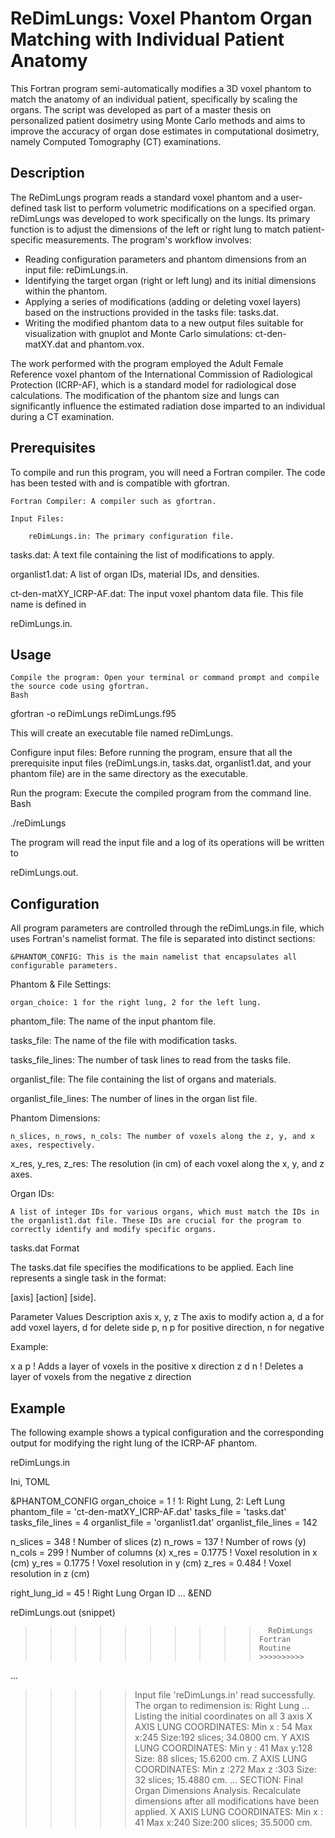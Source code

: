 # ReDimLungs: Voxel Phantom Organ Matching with Individual Patient Anatomy

This Fortran program semi-automatically modifies a 3D voxel phantom to match the anatomy of an individual patient, specifically by scaling the organs. The script was developed as part of a master thesis on personalized patient dosimetry using Monte Carlo methods and aims to improve the accuracy of organ dose estimates in computational dosimetry, namely Computed Tomography (CT) examinations.

## Description

The ReDimLungs program reads a standard voxel phantom and a user-defined task list to perform volumetric modifications on a specified organ. reDimLungs was developed to work specifically on the lungs. Its primary function is to adjust the dimensions of the left or right lung to match patient-specific measurements. The program's workflow involves:

- Reading configuration parameters and phantom dimensions from an input file: reDimLungs.in.
- Identifying the target organ (right or left lung) and its initial dimensions within the phantom.
- Applying a series of modifications (adding or deleting voxel layers) based on the instructions provided in the tasks file: tasks.dat.
- Writing the modified phantom data to a new output files suitable for visualization with gnuplot and Monte Carlo simulations: ct-den-matXY.dat and phantom.vox.

The work performed with the program employed the Adult Female Reference voxel phantom of the International Commission of Radiological Protection (ICRP-AF), which is a standard model for radiological dose calculations. The modification of the phantom size and lungs can significantly influence the estimated radiation dose imparted to an individual during a CT examination.

## Prerequisites

To compile and run this program, you will need a Fortran compiler. The code has been tested with and is compatible with gfortran.

    Fortran Compiler: A compiler such as gfortran.

    Input Files:

        reDimLungs.in: The primary configuration file.

tasks.dat: A text file containing the list of modifications to apply.

organlist1.dat: A list of organ IDs, material IDs, and densities.

ct-den-matXY_ICRP-AF.dat: The input voxel phantom data file. This file name is defined in 

reDimLungs.in.

## Usage

    Compile the program: Open your terminal or command prompt and compile the source code using gfortran.
    Bash

gfortran -o reDimLungs reDimLungs.f95

This will create an executable file named reDimLungs.

Configure input files: Before running the program, ensure that all the prerequisite input files (reDimLungs.in, tasks.dat, organlist1.dat, and your phantom file) are in the same directory as the executable.

Run the program: Execute the compiled program from the command line.
Bash

./reDimLungs

The program will read the input file and a log of its operations will be written to 

reDimLungs.out.

## Configuration

All program parameters are controlled through the reDimLungs.in file, which uses Fortran's namelist format. The file is separated into distinct sections:

    &PHANTOM_CONFIG: This is the main namelist that encapsulates all configurable parameters.

Phantom & File Settings:

    organ_choice: 1 for the right lung, 2 for the left lung.

phantom_file: The name of the input phantom file.

tasks_file: The name of the file with modification tasks.

tasks_file_lines: The number of task lines to read from the tasks file.

organlist_file: The file containing the list of organs and materials.

organlist_file_lines: The number of lines in the organ list file.

Phantom Dimensions:

    n_slices, n_rows, n_cols: The number of voxels along the z, y, and x axes, respectively.

x_res, y_res, z_res: The resolution (in cm) of each voxel along the x, y, and z axes.

Organ IDs:

    A list of integer IDs for various organs, which must match the IDs in the organlist1.dat file. These IDs are crucial for the program to correctly identify and modify specific organs.

tasks.dat Format

The tasks.dat file specifies the modifications to be applied. Each line represents a single task in the format: 

[axis] [action] [side].

Parameter	Values	Description
axis	x, y, z	The axis to modify
action	a, d	a for add voxel layers, d for delete
side	p, n	p for positive direction, n for negative

Example:

x a p  ! Adds a layer of voxels in the positive x direction
z d n  ! Deletes a layer of voxels from the negative z direction

## Example

The following example shows a typical configuration and the corresponding output for modifying the right lung of the ICRP-AF phantom.

reDimLungs.in

Ini, TOML

&PHANTOM_CONFIG
organ_choice = 1                                 ! 1: Right Lung, 2: Left Lung
phantom_file = 'ct-den-matXY_ICRP-AF.dat'
tasks_file = 'tasks.dat'
tasks_file_lines = 4
organlist_file = 'organlist1.dat'
organlist_file_lines = 142

n_slices = 348         ! Number of slices (z)
n_rows = 137           ! Number of rows (y)
n_cols = 299           ! Number of columns (x)
x_res = 0.1775         ! Voxel resolution in x (cm)
y_res = 0.1775         ! Voxel resolution in y (cm)
z_res = 0.484          ! Voxel resolution in z (cm)

right_lung_id = 45              ! Right Lung Organ ID
...
&END

reDimLungs.out (snippet)

>>>>>>>>>>       ReDimLungs Fortran Routine       >>>>>>>>>> 
...
>>>>> Input file 'reDimLungs.in' read successfully.
The organ to redimension is: Right Lung
...
>>>>> Listing the initial coordinates on all 3 axis
> X AXIS LUNG COORDINATES:
Min x : 54    Max x:245
Size:192 slices; 34.0800 cm.
> Y AXIS LUNG COORDINATES:
Min y : 41    Max y:128
Size: 88 slices; 15.6200 cm.
> Z AXIS LUNG COORDINATES:
Min z :272    Max z :303
Size: 32 slices; 15.4880 cm.
...
>>>>> SECTION: Final Organ Dimensions Analysis.
Recalculate dimensions after all modifications have been applied.
> X AXIS LUNG COORDINATES:
Min x : 41    Max x:240
Size:200 slices; 35.5000 cm.
